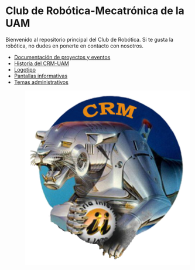 # Club de Robótica-Mecatrónica de la UAM

Bienvenido al repositorio principal del Club de Robótica. Si te gusta la robótica, no dudes en ponerte en contacto con nosotros.  

* [Documentación de proyectos y eventos](documentacion)  
* [Historia del CRM-UAM](historia)  
* [Logotipo](logo)  
* [Pantallas informativas](pantallas)  
* [Temas administrativos](administrativo)  


<img src="logo/logo_crm_transparente_con_sombra.png" width="450" align="right"/>  

